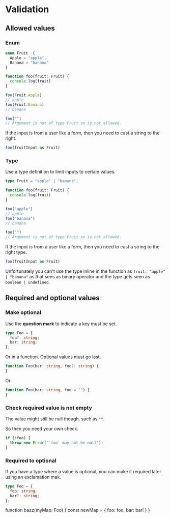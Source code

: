# Validation


## Allowed values

### Enum

```typescript
enum Fruit  {
  Apple = "apple",
  Banana = "banana"
}

function foo(fruit: Fruit) {
  console.log(fruit)
}

foo(Fruit.Apple)
// apple
foo(Fruit.Banana)
// banana

foo("")
// Argument is not of type Fruit so is not allowed.
```

If the input is from a user like a form, then you need to cast a string to the right.

```typescript
foo(fruitInput as Fruit)
```

### Type

Use a type definition to limit inputs to certain values.

```typescript
type Fruit = "apple" | "banana";

function foo(fruit: Fruit) {
  console.log(fruit)
}

foo("apple")
// apple
foo("banana")
// banana

foo("")
// Argument is not of type Fruit so is not allowed.
```

If the input is from a user like a form, then you need to cast a string to the right type.

```typescript
foo(fruitInput as Fruit)
```

Unfortunately you can't use the type inline in the function as `fruit: "apple" | "banana"` as that sees as binary operator and the type gets seen as `boolean | undefined`.


## Required and optional values

### Make optional

Use the **question mark** to indicate a key must be set.

```typescript
type Foo = {
  foo?: string;
  bar: string;
};
```

Or in a function. Optional values must go last.

```typescript
function Foo(bar: string, foo?: string) {
}
```

Or

```typescript
function Foo(bar: string, foo = "") {
}
```

### Check required value is not empty

The value might still be null though, such as `""`.

So then you need your own check.

```typescript
if (!foo) {
  throw new Error("`foo` may not be null");
}
```

### Required to optional

If you have a type where a value is optional, you can make it required later using an exclamation mak.

```typescript
type Foo = {
  foo: string;
  bar?: string;
};
```

function bazz(myMap: Foo) {
  const newMap = {
    foo: foo,
    bar: bar!
  }
}

